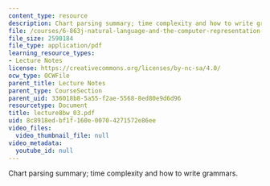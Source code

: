 ```yaml
---
content_type: resource
description: Chart parsing summary; time complexity and how to write grammars.
file: /courses/6-863j-natural-language-and-the-computer-representation-of-knowledge-spring-2003/8c8918edbf1f160e00704271572e86ee_lecture8bw_03.pdf
file_size: 2590184
file_type: application/pdf
learning_resource_types:
- Lecture Notes
license: https://creativecommons.org/licenses/by-nc-sa/4.0/
ocw_type: OCWFile
parent_title: Lecture Notes
parent_type: CourseSection
parent_uid: 336018b8-5a55-f2ae-5568-8ed80e9d6d96
resourcetype: Document
title: lecture8bw_03.pdf
uid: 8c8918ed-bf1f-160e-0070-4271572e86ee
video_files:
  video_thumbnail_file: null
video_metadata:
  youtube_id: null
---
```

Chart parsing summary; time complexity and how to write grammars.